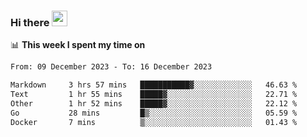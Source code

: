 ### Hi there <a href="https://www.gautamkrishnar.com/"><img src="https://media.giphy.com/media/hvRJCLFzcasrR4ia7z/giphy.gif" width="25px"></a>

📊 **This week I spent my time on**

<!--START_SECTION:waka-->

```txt
From: 09 December 2023 - To: 16 December 2023

Markdown     3 hrs 57 mins   ███████████▓░░░░░░░░░░░░░   46.63 %
Text         1 hr 55 mins    █████▓░░░░░░░░░░░░░░░░░░░   22.71 %
Other        1 hr 52 mins    █████▓░░░░░░░░░░░░░░░░░░░   22.12 %
Go           28 mins         █▒░░░░░░░░░░░░░░░░░░░░░░░   05.59 %
Docker       7 mins          ▒░░░░░░░░░░░░░░░░░░░░░░░░   01.43 %
```

<!--END_SECTION:waka-->

